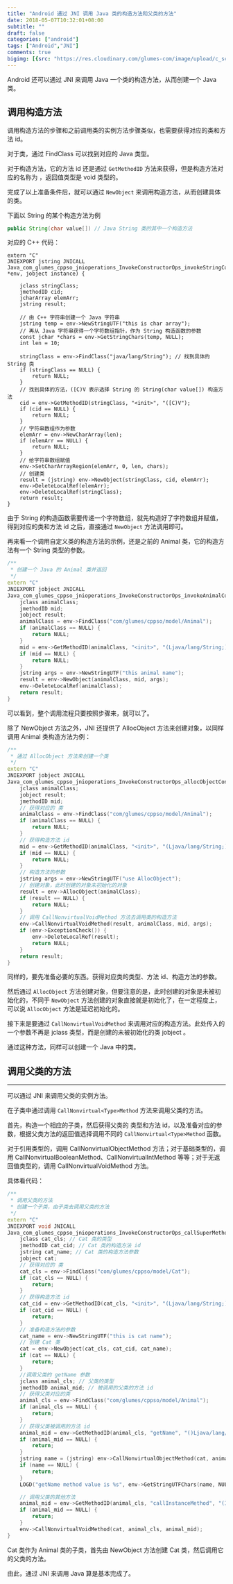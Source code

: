 ```yaml
---
title: "Android 通过 JNI 调用 Java 类的构造方法和父类的方法"
date: 2018-05-07T10:32:01+08:00
subtitle: ""
draft: false
categories: ["android"]
tags: ["Android","JNI"]
comments: true
bigimg: [{src: "https://res.cloudinary.com/glumes-com/image/upload/c_scale,h_630,w_1920/v1525660603/life/WechatIMG358.jpg", desc: "澳门 · 大三巴牌坊"}]
---
```


Android 还可以通过 JNI 来调用 Java 一个类的构造方法，从而创建一个 Java 类。

<!--more-->

## 调用构造方法

调用构造方法的步骤和之前调用类的实例方法步骤类似，也需要获得对应的类和方法 id。

对于类，通过 FindClass 可以找到对应的 Java 类型。

对于构造方法，它的方法 id 还是通过 `GetMethodID` 方法来获得，但是构造方法对应的名称为 **<init>**，返回值类型是 void 类型的。

完成了以上准备条件后，就可以通过 `NewObject` 来调用构造方法，从而创建具体的类。

下面以 String 的某个构造方法为例

```java
public String(char value[]) // Java String 类的其中一个构造方法
```

对应的 C++ 代码：
```
extern "C"
JNIEXPORT jstring JNICALL
Java_com_glumes_cppso_jnioperations_InvokeConstructorOps_invokeStringConstructors(JNIEnv *env, jobject instance) {

    jclass stringClass;
    jmethodID cid;
    jcharArray elemArr;
    jstring result;

    // 由 C++ 字符串创建一个 Java 字符串
    jstring temp = env->NewStringUTF("this is char array");
    // 再从 Java 字符串获得一个字符数组指针，作为 String 构造函数的参数
    const jchar *chars = env->GetStringChars(temp, NULL);
    int len = 10;

    stringClass = env->FindClass("java/lang/String"); // 找到具体的 String 类
    if (stringClass == NULL) {
        return NULL;
    }
    // 找到具体的方法，([C)V 表示选择 String 的 String(char value[]) 构造方法
    cid = env->GetMethodID(stringClass, "<init>", "([C)V");
    if (cid == NULL) {
        return NULL;
    }
    // 字符串数组作为参数
    elemArr = env->NewCharArray(len);
    if (elemArr == NULL) {
        return NULL;
    }
    // 给字符串数组赋值
    env->SetCharArrayRegion(elemArr, 0, len, chars);
    // 创建类
    result = (jstring) env->NewObject(stringClass, cid, elemArr);
    env->DeleteLocalRef(elemArr);
    env->DeleteLocalRef(stringClass);
    return result;
}
```

由于 String 的构造函数需要传递一个字符数组，就先构造好了字符数组并赋值，得到对应的类和方法 id 之后，直接通过 `NewObject` 方法调用即可。

再来看一个调用自定义类的构造方法的示例，还是之前的 Animal 类，它的构造方法有一个 String 类型的参数。

```cpp
/**
 * 创建一个 Java 的 Animal 类并返回
 */
extern "C"
JNIEXPORT jobject JNICALL
Java_com_glumes_cppso_jnioperations_InvokeConstructorOps_invokeAnimalConstructors(JNIEnv *env, jobject instance) {
    jclass animalClass;
    jmethodID mid;
    jobject result;
    animalClass = env->FindClass("com/glumes/cppso/model/Animal");
    if (animalClass == NULL) {
        return NULL;
    }
    mid = env->GetMethodID(animalClass, "<init>", "(Ljava/lang/String;)V");
    if (mid == NULL) {
        return NULL;
    }
    jstring args = env->NewStringUTF("this animal name");
    result = env->NewObject(animalClass, mid, args);
    env->DeleteLocalRef(animalClass);
    return result;
}
```
可以看到，整个调用流程只要按照步骤来，就可以了。


除了 NewObject 方法之外，JNI 还提供了 AllocObject 方法来创建对象，以同样调用 Animal 类构造方法为例：

```cpp
/**
 * 通过 AllocObject 方法来创建一个类
 */
extern "C"
JNIEXPORT jobject JNICALL
Java_com_glumes_cppso_jnioperations_InvokeConstructorOps_allocObjectConstructor(JNIEnv *env, jobject instance) {
    jclass animalClass;
    jobject result;
    jmethodID mid;
    // 获得对应的 类
    animalClass = env->FindClass("com/glumes/cppso/model/Animal");
    if (animalClass == NULL) {
        return NULL;
    }
    // 获得构造方法 id
    mid = env->GetMethodID(animalClass, "<init>", "(Ljava/lang/String;)V");
    if (mid == NULL) {
        return NULL;
    }
    // 构造方法的参数
    jstring args = env->NewStringUTF("use AllocObject");
    // 创建对象，此时创建的对象未初始化的对象
    result = env->AllocObject(animalClass);
    if (result == NULL) {
        return NULL;
    }
    // 调用 CallNonvirtualVoidMethod 方法去调用类的构造方法
    env->CallNonvirtualVoidMethod(result, animalClass, mid, args);
    if (env->ExceptionCheck()) {
        env->DeleteLocalRef(result);
        return NULL;
    }
    return result;
}
```

同样的，要先准备必要的东西。获得对应类的类型、方法 id、构造方法的参数。

然后通过 `AllocObject` 方法创建对象，但要注意的是，此时创建的对象是未被初始化的，不同于 `NewObject` 方法创建的对象直接就是初始化了，在一定程度上，可以说 `AllocObject` 方法是延迟初始化的。

接下来是要通过 `CallNonvirtualVoidMethod` 来调用对应的构造方法。此处传入的一个参数不再是 jclass 类型，而是创建的未被初始化的类 jobject 。

通过这种方法，同样可以创建一个 Java 中的类。


## 调用父类的方法
---

可以通过 JNI 来调用父类的实例方法。

在子类中通过调用 `CallNonvirtual<Type>Method` 方法来调用父类的方法。

首先，构造一个相应的子类，然后获得父类的 类型和方法 id，以及准备对应的参数，根据父类方法的返回值选择调用不同的 `CallNonvirtual<Type>Method`  函数。

对于引用类型的，调用 CallNonvirtualObjectMethod 方法；对于基础类型的，调用 CallNonvirtualBooleanMethod、CallNonvirtualIntMethod 等等；对于无返回值类型的，调用 CallNonvirtualVoidMethod 方法。

具体看代码：

```cpp
/**
 * 调用父类的方法
 * 创建一个子类，由子类去调用父类的方法
 */
extern "C"
JNIEXPORT void JNICALL
Java_com_glumes_cppso_jnioperations_InvokeConstructorOps_callSuperMethod(JNIEnv *env, jobject instance) {
    jclass cat_cls; // Cat 类的类型
    jmethodID cat_cid; // Cat 类的构造方法 id
    jstring cat_name; // Cat 类的构造方法参数
    jobject cat;
    // 获得对应的 类
    cat_cls = env->FindClass("com/glumes/cppso/model/Cat");
    if (cat_cls == NULL) {
        return;
    }
    // 获得构造方法 id
    cat_cid = env->GetMethodID(cat_cls, "<init>", "(Ljava/lang/String;)V");
    if (cat_cid == NULL) {
        return;
    }
    // 准备构造方法的参数
    cat_name = env->NewStringUTF("this is cat name");
    // 创建 Cat 类
    cat = env->NewObject(cat_cls, cat_cid, cat_name);
    if (cat == NULL) {
        return;
    }
    //调用父类的 getName 参数
    jclass animal_cls; // 父类的类型
    jmethodID animal_mid; // 被调用的父类的方法 id
    // 获得父类对应的类
    animal_cls = env->FindClass("com/glumes/cppso/model/Animal");
    if (animal_cls == NULL) {
        return;
    }
    // 获得父类被调用的方法 id
    animal_mid = env->GetMethodID(animal_cls, "getName", "()Ljava/lang/String;");
    if (animal_mid == NULL) {
        return;
    }
    jstring name = (jstring) env->CallNonvirtualObjectMethod(cat, animal_cls, animal_mid);
    if (name == NULL) {
        return;
    }
    LOGD("getName method value is %s", env->GetStringUTFChars(name, NULL));

    // 调用父类的其他方法
    animal_mid = env->GetMethodID(animal_cls, "callInstanceMethod", "(I)V");
    if (animal_mid == NULL) {
        return;
    }
    env->CallNonvirtualVoidMethod(cat, animal_cls, animal_mid);
}
```

Cat 类作为 Animal 类的子类，首先由 NewObject 方法创建 Cat 类，然后调用它的父类的方法。

由此，通过 JNI 来调用 Java 算是基本完成了。